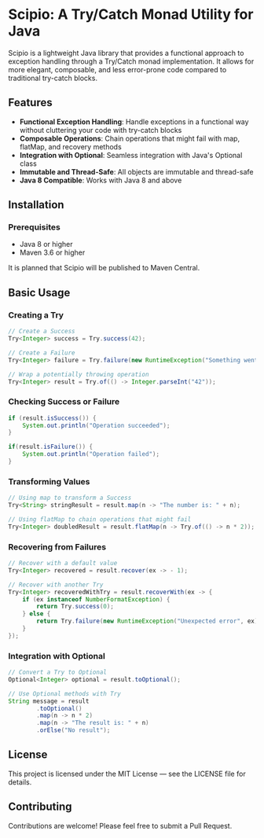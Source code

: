 # Scipio: A Try/Catch Monad Utility for Java

Scipio is a lightweight Java library that provides a functional approach to exception handling through a Try/Catch monad
implementation. It allows for more elegant, composable, and less error-prone code compared to traditional try-catch
blocks.

## Features

- **Functional Exception Handling**: Handle exceptions in a functional way without cluttering your code with try-catch
  blocks
- **Composable Operations**: Chain operations that might fail with map, flatMap, and recovery methods
- **Integration with Optional**: Seamless integration with Java's Optional class
- **Immutable and Thread-Safe**: All objects are immutable and thread-safe
- **Java 8 Compatible**: Works with Java 8 and above

## Installation

### Prerequisites

- Java 8 or higher
- Maven 3.6 or higher

It is planned that Scipio will be published to Maven Central.

## Basic Usage

### Creating a Try

```java
// Create a Success
Try<Integer> success = Try.success(42);

// Create a Failure
Try<Integer> failure = Try.failure(new RuntimeException("Something went wrong"));

// Wrap a potentially throwing operation
Try<Integer> result = Try.of(() -> Integer.parseInt("42"));
```

### Checking Success or Failure

```java
if (result.isSuccess()) {
	System.out.println("Operation succeeded");
}

if(result.isFailure()) {
	System.out.println("Operation failed");
}
```

### Transforming Values

```java
// Using map to transform a Success
Try<String> stringResult = result.map(n -> "The number is: " + n);

// Using flatMap to chain operations that might fail
Try<Integer> doubledResult = result.flatMap(n -> Try.of(() -> n * 2));
```

### Recovering from Failures

```java
// Recover with a default value
Try<Integer> recovered = result.recover(ex -> - 1);

// Recover with another Try
Try<Integer> recoveredWithTry = result.recoverWith(ex -> {
	if (ex instanceof NumberFormatException) {
		return Try.success(0);
	} else {
		return Try.failure(new RuntimeException("Unexpected error", ex));
	}
});
```

### Integration with Optional

```java
// Convert a Try to Optional
Optional<Integer> optional = result.toOptional();

// Use Optional methods with Try
String message = result
		.toOptional()
		.map(n -> n * 2)
		.map(n -> "The result is: " + n)
		.orElse("No result");
```

## License

This project is licensed under the MIT License — see the LICENSE file for details.

## Contributing

Contributions are welcome! Please feel free to submit a Pull Request.